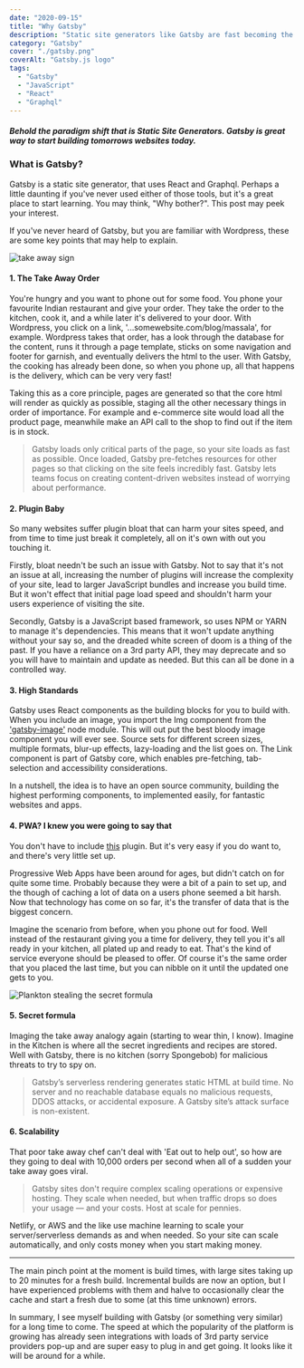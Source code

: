 ```yaml
---
date: "2020-09-15"
title: "Why Gatsby"
description: "Static site generators like Gatsby are fast becoming the norm, and for good reason.  Here are 6 reasons why Gatsby is a great tool for producing excellent websites and apps."
category: "Gatsby"
cover: "./gatsby.png"
coverAlt: "Gatsby.js logo"
tags:
  - "Gatsby"
  - "JavaScript"
  - "React"
  - "Graphql"
---
```


##### Behold the paradigm shift that is Static Site Generators. Gatsby is great way to start building tomorrows websites today.

### What is Gatsby?

Gatsby is a static site generator, that uses React and Graphql. Perhaps a little daunting if you've never used either of those tools, but it's a great place to start learning. You may think, "Why bother?". This post may peek your interest.

If you've never heard of Gatsby, but you are familiar with Wordpress, these are some key points that may help to explain.

![take away sign](/takeout.png)

#### 1. The Take Away Order

You're hungry and you want to phone out for some food. You phone your favourite Indian restaurant and give your order. They take the order to the kitchen, cook it, and a while later it's delivered to your door. With Wordpress, you click on a link, '...somewebsite.com/blog/massala', for example. Wordpress takes that order, has a look through the database for the content, runs it through a page template, sticks on some navigation and footer for garnish, and eventually delivers the html to the user. With Gatsby, the cooking has already been done, so when you phone up, all that happens is the delivery, which can be very very fast!

Taking this as a core principle, pages are generated so that the core html will render as quickly as possible, staging all the other necessary things in order of importance. For example and e-commerce site would load all the product page, meanwhile make an API call to the shop to find out if the item is in stock.

> Gatsby loads only critical parts of the page, so your site loads as fast as possible. Once loaded, Gatsby pre-fetches resources for other pages so that clicking on the site feels incredibly fast. Gatsby lets teams focus on creating content-driven websites instead of worrying about performance.

#### 2. Plugin Baby

So many websites suffer plugin bloat that can harm your sites speed, and from time to time just break it completely, all on it's own with out you touching it.

Firstly, bloat needn't be such an issue with Gatsby. Not to say that it's not an issue at all, increasing the number of plugins will increase the complexity of your site, lead to larger JavaScript bundles and increase you build time. But it won't effect that initial page load speed and shouldn't harm your users experience of visiting the site.

Secondly, Gatsby is a JavaScript based framework, so uses NPM or YARN to manage it's dependencies. This means that it won't update anything without your say so, and the dreaded white screen of doom is a thing of the past. If you have a reliance on a 3rd party API, they may deprecate and so you will have to maintain and update as needed. But this can all be done in a controlled way.

#### 3. High Standards

Gatsby uses React components as the building blocks for you to build with. When you include an image, you import the Img component from the ['gatsby-image'](https://www.gatsbyjs.com/plugins/gatsby-image/) node module. This will out put the best bloody image component you will ever see. Source sets for different screen sizes, multiple formats, blur-up effects, lazy-loading and the list goes on. The Link component is part of Gatsby core, which enables pre-fetching, tab-selection and accessibility considerations.

In a nutshell, the idea is to have an open source community, building the highest performing components, to implemented easily, for fantastic websites and apps.

#### 4. PWA? I knew you were going to say that

You don't have to include [this](gatsbyjs.com/plugins/gatsby-plugin-offline/) plugin. But it's very easy if you do want to, and there's very little set up.

Progressive Web Apps have been around for ages, but didn't catch on for quite some time. Probably because they were a bit of a pain to set up, and the though of caching a lot of data on a users phone seemed a bit harsh. Now that technology has come on so far, it's the transfer of data that is the biggest concern.

Imagine the scenario from before, when you phone out for food. Well instead of the restaurant giving you a time for delivery, they tell you it's all ready in your kitchen, all plated up and ready to eat. That's the kind of service everyone should be pleased to offer. Of course it's the same order that you placed the last time, but you can nibble on it until the updated one gets to you.

![Plankton stealing the secret formula](/plankton.jpg)

#### 5. Secret formula

Imaging the take away analogy again (starting to wear thin, I know). Imagine in the Kitchen is where all the secret ingredients and recipes are stored. Well with Gatsby, there is no kitchen (sorry Spongebob) for malicious threats to try to spy on.

> Gatsby’s serverless rendering generates static HTML at build time. No server and no reachable database equals no malicious requests, DDOS attacks, or accidental exposure. A Gatsby site’s attack surface is non-existent.

#### 6. Scalability

That poor take away chef can't deal with 'Eat out to help out', so how are they going to deal with 10,000 orders per second when all of a sudden your take away goes viral.

> Gatsby sites don't require complex scaling operations or expensive hosting. They scale when needed, but when traffic drops so does your usage — and your costs. Host at scale for pennies.

Netlify, or AWS and the like use machine learning to scale your server/serverless demands as and when needed. So your site can scale automatically, and only costs money when you start making money.

---

The main pinch point at the moment is build times, with large sites taking up to 20 minutes for a fresh build. Incremental builds are now an option, but I have experienced problems with them and halve to occasionally clear the cache and start a fresh due to some (at this time unknown) errors.

In summary, I see myself building with Gatsby (or something very similar) for a long time to come. The speed at which the popularity of the platform is growing has already seen integrations with loads of 3rd party service providers pop-up and are super easy to plug in and get going. It looks like it will be around for a while.
